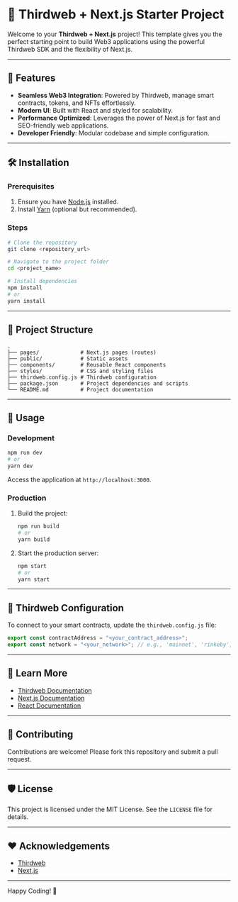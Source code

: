 # 🌟 Thirdweb + Next.js Starter Project

Welcome to your **Thirdweb + Next.js** project! This template gives you the perfect starting point to build Web3 applications using the powerful Thirdweb SDK and the flexibility of Next.js.

---

## 🚀 Features

- **Seamless Web3 Integration**: Powered by Thirdweb, manage smart contracts, tokens, and NFTs effortlessly.
- **Modern UI**: Built with React and styled for scalability.
- **Performance Optimized**: Leverages the power of Next.js for fast and SEO-friendly web applications.
- **Developer Friendly**: Modular codebase and simple configuration.

---

## 🛠 Installation

### Prerequisites

1. Ensure you have [Node.js](https://nodejs.org/) installed.
2. Install [Yarn](https://classic.yarnpkg.com/en/docs/install/) (optional but recommended).

### Steps

```bash
# Clone the repository
git clone <repository_url>

# Navigate to the project folder
cd <project_name>

# Install dependencies
npm install
# or
yarn install
```

---

## 📂 Project Structure

```plaintext
.
├── pages/             # Next.js pages (routes)
├── public/            # Static assets
├── components/        # Reusable React components
├── styles/            # CSS and styling files
├── thirdweb.config.js # Thirdweb configuration
├── package.json       # Project dependencies and scripts
└── README.md          # Project documentation
```

---

## 🚴 Usage

### Development

```bash
npm run dev
# or
yarn dev
```

Access the application at `http://localhost:3000`.

### Production

1. Build the project:
   ```bash
   npm run build
   # or
   yarn build
   ```

2. Start the production server:
   ```bash
   npm start
   # or
   yarn start
   ```

---

## 🔗 Thirdweb Configuration

To connect to your smart contracts, update the `thirdweb.config.js` file:

```javascript
export const contractAddress = "<your_contract_address>";
export const network = "<your_network>"; // e.g., 'mainnet', 'rinkeby', etc.
```

---

## 📖 Learn More

- [Thirdweb Documentation](https://portal.thirdweb.com/)
- [Next.js Documentation](https://nextjs.org/docs)
- [React Documentation](https://reactjs.org/)

---

## 🙌 Contributing

Contributions are welcome! Please fork this repository and submit a pull request.

---

## 🛡 License

This project is licensed under the MIT License. See the `LICENSE` file for details.

---

## ❤️ Acknowledgements

- [Thirdweb](https://thirdweb.com/)
- [Next.js](https://nextjs.org/)

---

Happy Coding! 🚀
